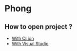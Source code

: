 # Phong

## How to open project ?

- [With CLion](https://www.jetbrains.com/help/clion/creating-new-project-from-scratch.html#create-prj)
- [With Visual Studio](https://github.com/MicrosoftDocs/cpp-docs/blob/master/docs/build/cmake-projects-in-visual-studio.md#:~:text=To%20open%20an%20existing%20cache,cache%20to%20an%20open%20project.)
